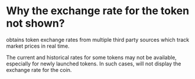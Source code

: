 # Why the exchange rate for the token not shown?

 obtains token exchange rates from multiple third party sources which track market prices in real time.

The current and historical rates for some tokens may not be available, especially for newly launched tokens. In such cases,  will not display the exchange rate for the coin.

